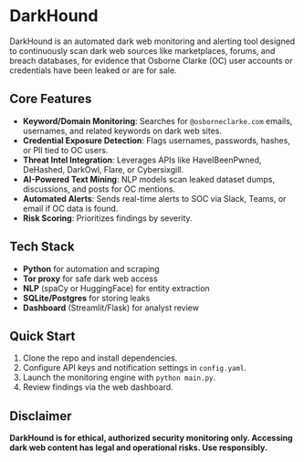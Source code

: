 # DarkHound

DarkHound is an automated dark web monitoring and alerting tool designed to continuously scan dark web sources like marketplaces, forums, and breach databases, for evidence that Osborne Clarke (OC) user accounts or credentials have been leaked or are for sale.

## Core Features

- **Keyword/Domain Monitoring**: Searches for `@osborneclarke.com` emails, usernames, and related keywords on dark web sites.
- **Credential Exposure Detection**: Flags usernames, passwords, hashes, or PII tied to OC users.
- **Threat Intel Integration**: Leverages APIs like HaveIBeenPwned, DeHashed, DarkOwl, Flare, or Cybersixgill.
- **AI-Powered Text Mining**: NLP models scan leaked dataset dumps, discussions, and posts for OC mentions.
- **Automated Alerts**: Sends real-time alerts to SOC via Slack, Teams, or email if OC data is found.
- **Risk Scoring**: Prioritizes findings by severity.

## Tech Stack

- **Python** for automation and scraping
- **Tor proxy** for safe dark web access
- **NLP** (spaCy or HuggingFace) for entity extraction
- **SQLite/Postgres** for storing leaks
- **Dashboard** (Streamlit/Flask) for analyst review

## Quick Start

1. Clone the repo and install dependencies.
2. Configure API keys and notification settings in `config.yaml`.
3. Launch the monitoring engine with `python main.py`.
4. Review findings via the web dashboard.

## Disclaimer

**DarkHound is for ethical, authorized security monitoring only. Accessing dark web content has legal and operational risks. Use responsibly.**
